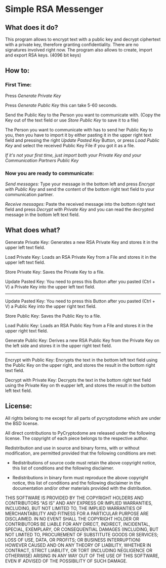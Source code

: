 # Simple RSA Messenger

## What does it do?

This program allows to encrypt text with a public key and decrypt ciphertext with a private key, therefore granting confidentiality. There are no signatures involved right now. The program also allows to create, import and export RSA keys. (4096 bit keys)

## How to:

### First Time:

Press *Generate Private Key*

Press *Generate Public Key* this can take 5-60 seconds.

Send the Public Key to the Person you want to communicate with. (Copy the Key out of the text field or use *Store Public Key* to save it to a file)

The Person you want to communicate with has to send her Public Key to you, then you have to import it by either pasting it in the upper right text field and pressing the right *Update Pasted Key* Button, or press *Load Public Key* and select the received Public Key File if you got it as a file.

_If it's not your first time, just import both your Private Key and your Communication Partners Public Key_

### Now you are ready to communicate:

*Send messages:* Type your message in the bottom left and press _Encrypt with Public Key_ and send the content of the bottom right text field to your communication partner.

*Receive messages:* Paste the received message into the bottom right text field and press _Decrypt with Private Key_ and you can read the decrypted message in the bottom left text field.


## What does what?

Generate Private Key: Generates a new RSA Private Key and stores it in the upper left text field. 

Load Private Key: Loads an RSA Private Key from a File and stores it in the upper left text field.

Store Private Key: Saves the Private Key to a file.

Update Pasted Key: You need to press this Button after you pasted (Ctrl + V) a Private Key into the upper left text field.

---

Update Pasted Key: You need to press this Button after you pasted (Ctrl + V) a Public Key into the upper right text field.

Store Public Key: Saves the Public Key to a file.

Load Public Key: Loads an RSA Public Key from a File and stores it in the upper right text field.

Generate Public Key: Derives a new RSA Public Key from the Private Key on the left side and stores it in the upper right text field. 

---

Encrypt with Public Key: Encrypts the text in the bottom left text field using the Public Key on the upper right, and stores the result in the bottom right text field.

Decrypt with Private Key: Decrypts the text in the bottom right text field using the Private Key on th eupper left, and stores the result in the bottom left text field.

## License: 
All rights belong to me except for all parts of pycryptodome which are under the BSD license.

All direct contributions to PyCryptodome are released under the following license. The copyright of each piece belongs to the respective author.

Redistribution and use in source and binary forms, with or without modification, are permitted provided that the following conditions are met:

- Redistributions of source code must retain the above copyright notice, this list of conditions and the following disclaimer.

- Redistributions in binary form must reproduce the above copyright notice, this list of conditions and the following disclaimer in the documentation and/or other materials provided with the distribution.

THIS SOFTWARE IS PROVIDED BY THE COPYRIGHT HOLDERS AND CONTRIBUTORS “AS IS” AND ANY EXPRESS OR IMPLIED WARRANTIES, INCLUDING, BUT NOT LIMITED TO, THE IMPLIED WARRANTIES OF MERCHANTABILITY AND FITNESS FOR A PARTICULAR PURPOSE ARE DISCLAIMED. IN NO EVENT SHALL THE COPYRIGHT HOLDER OR CONTRIBUTORS BE LIABLE FOR ANY DIRECT, INDIRECT, INCIDENTAL, SPECIAL, EXEMPLARY, OR CONSEQUENTIAL DAMAGES (INCLUDING, BUT NOT LIMITED TO, PROCUREMENT OF SUBSTITUTE GOODS OR SERVICES; LOSS OF USE, DATA, OR PROFITS; OR BUSINESS INTERRUPTION) HOWEVER CAUSED AND ON ANY THEORY OF LIABILITY, WHETHER IN CONTRACT, STRICT LIABILITY, OR TORT (INCLUDING NEGLIGENCE OR OTHERWISE) ARISING IN ANY WAY OUT OF THE USE OF THIS SOFTWARE, EVEN IF ADVISED OF THE POSSIBILITY OF SUCH DAMAGE.